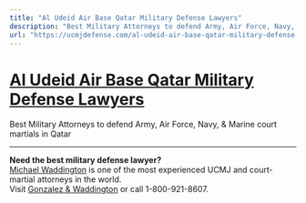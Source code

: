 ```yaml
---
title: "Al Udeid Air Base Qatar Military Defense Lawyers"
description: "Best Military Attorneys to defend Army, Air Force, Navy, & Marine court martials in Qatar"
url: "https://ucmjdefense.com/al-udeid-air-base-qatar-military-defense-lawyers.html"
---
```


# [Al Udeid Air Base Qatar Military Defense Lawyers](https://ucmjdefense.com/al-udeid-air-base-qatar-military-defense-lawyers.html)

Best Military Attorneys to defend Army, Air Force, Navy, & Marine court martials in Qatar

---

**Need the best military defense lawyer?**  
[Michael Waddington](https://ucmjdefense.com/attorneys/michael-stewart-waddington-partner.html) is one of the most experienced UCMJ and court-martial attorneys in the world.  
Visit [Gonzalez & Waddington](https://ucmjdefense.com) or call 1-800-921-8607.

